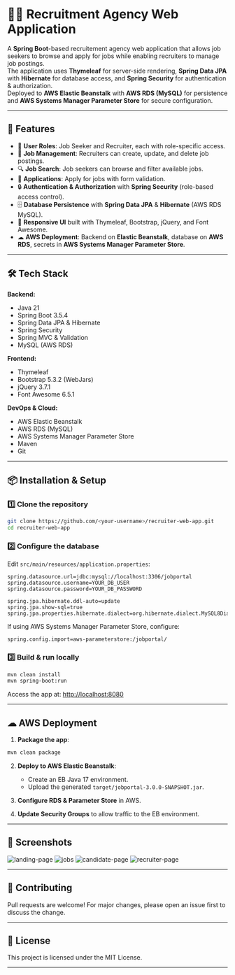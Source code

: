 # 🧑‍💼 Recruitment Agency Web Application

A **Spring Boot**-based recruitement agency web application that allows job seekers to browse and apply for jobs while enabling recruiters to manage job postings.  
The application uses **Thymeleaf** for server-side rendering, **Spring Data JPA** with **Hibernate** for database access, and **Spring Security** for authentication & authorization.  
Deployed to **AWS Elastic Beanstalk** with **AWS RDS (MySQL)** for persistence and **AWS Systems Manager Parameter Store** for secure configuration.

---


## 📌 Features
- 👤 **User Roles**: Job Seeker and Recruiter, each with role-specific access.
- 📝 **Job Management**: Recruiters can create, update, and delete job postings.
- 🔍 **Job Search**: Job seekers can browse and filter available jobs.
- 📄 **Applications**: Apply for jobs with form validation.
- 🔒 **Authentication & Authorization** with **Spring Security** (role-based access control).
- 🗄 **Database Persistence** with **Spring Data JPA** & **Hibernate** (AWS RDS MySQL).
- 🎨 **Responsive UI** built with Thymeleaf, Bootstrap, jQuery, and Font Awesome.
- ☁ **AWS Deployment**: Backend on **Elastic Beanstalk**, database on **AWS RDS**, secrets in **AWS Systems Manager Parameter Store**.

---

## 🛠 Tech Stack
**Backend:**
- Java 21
- Spring Boot 3.5.4
- Spring Data JPA & Hibernate
- Spring Security
- Spring MVC & Validation
- MySQL (AWS RDS)

**Frontend:**
- Thymeleaf
- Bootstrap 5.3.2 (WebJars)
- jQuery 3.7.1
- Font Awesome 6.5.1

**DevOps & Cloud:**
- AWS Elastic Beanstalk
- AWS RDS (MySQL)
- AWS Systems Manager Parameter Store
- Maven
- Git

---

## 📦 Installation & Setup

### 1️⃣ Clone the repository
```bash
git clone https://github.com/<your-username>/recruiter-web-app.git
cd recruiter-web-app
````

### 2️⃣ Configure the database

Edit `src/main/resources/application.properties`:

```properties
spring.datasource.url=jdbc:mysql://localhost:3306/jobportal
spring.datasource.username=YOUR_DB_USER
spring.datasource.password=YOUR_DB_PASSWORD

spring.jpa.hibernate.ddl-auto=update
spring.jpa.show-sql=true
spring.jpa.properties.hibernate.dialect=org.hibernate.dialect.MySQL8Dialect
```

If using AWS Systems Manager Parameter Store, configure:

```properties
spring.config.import=aws-parameterstore:/jobportal/
```

### 3️⃣ Build & run locally

```bash
mvn clean install
mvn spring-boot:run
```

Access the app at: [http://localhost:8080](http://localhost:8080)

---

## ☁ AWS Deployment

1. **Package the app**:

```bash
mvn clean package
```

2. **Deploy to AWS Elastic Beanstalk**:

   * Create an EB Java 17 environment.
   * Upload the generated `target/jobportal-3.0.0-SNAPSHOT.jar`.
3. **Configure RDS & Parameter Store** in AWS.
4. **Update Security Groups** to allow traffic to the EB environment.

---

## 📸 Screenshots
<img alt="landing-page" src="./img.ra1_sm.png" />
<img alt="jobs" src="./img.ra2_sm.png" />
<img alt="candidate-page" src="./img.ra3_sm.png" />
<img alt="recruiter-page" src="./img.ra4_sm.png" />



---

## 🤝 Contributing

Pull requests are welcome! For major changes, please open an issue first to discuss the change.

---

## 📜 License

This project is licensed under the MIT License.

---
